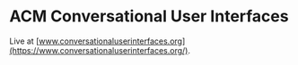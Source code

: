 # ACM Conversational User Interfaces

Live at [www.conversationaluserinterfaces.org](https://www.conversationaluserinterfaces.org/).